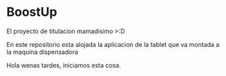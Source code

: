 # BoostUp
El proyecto de titulacion mamadisimo >:D

En este repositorio esta alojada la aplicacion de la tablet que va montada a la maquina dispensadora

Hola wenas tardes, iniciamos esta cosa.